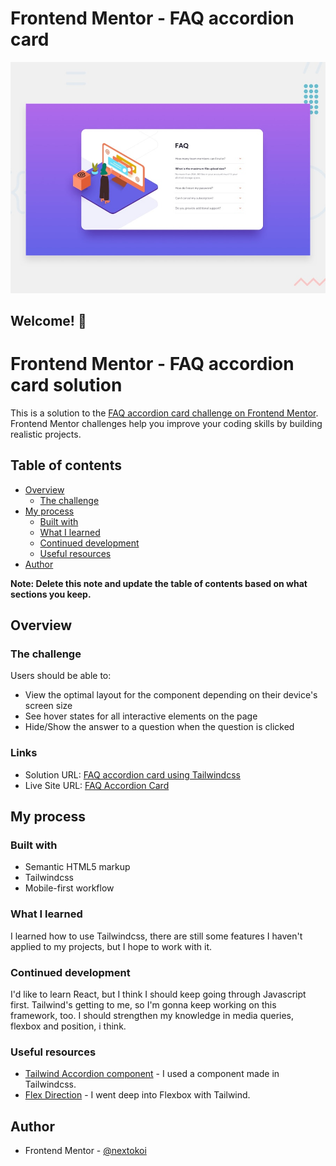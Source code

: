 # Frontend Mentor - FAQ accordion card

![Design preview for the FAQ accordion card coding challenge](./design/desktop-preview.jpg)

## Welcome! 👋

# Frontend Mentor - FAQ accordion card solution

This is a solution to the [FAQ accordion card challenge on Frontend Mentor](https://www.frontendmentor.io/challenges/faq-accordion-card-XlyjD0Oam). Frontend Mentor challenges help you improve your coding skills by building realistic projects. 

## Table of contents

- [Overview](#overview)
  - [The challenge](#the-challenge)
- [My process](#my-process)
  - [Built with](#built-with)
  - [What I learned](#what-i-learned)
  - [Continued development](#continued-development)
  - [Useful resources](#useful-resources)
- [Author](#author)

**Note: Delete this note and update the table of contents based on what sections you keep.**

## Overview

### The challenge

Users should be able to:

- View the optimal layout for the component depending on their device's screen size
- See hover states for all interactive elements on the page
- Hide/Show the answer to a question when the question is clicked

### Links

- Solution URL: [FAQ accordion card using Tailwindcss](https://www.frontendmentor.io/solutions/faq-accordion-card-using-tailwindcss-v8rXqBvdST)
- Live Site URL: [FAQ Accordion Card](https://faq-accordion-card-nextokoi.vercel.app/)

## My process

### Built with

- Semantic HTML5 markup
- Tailwindcss
- Mobile-first workflow

### What I learned

I learned how to use Tailwindcss, there are still some features I haven't applied to my projects, but I hope to work with it. 

### Continued development

I'd like to learn React, but I think I should keep going through Javascript first. Tailwind's getting to me, so I'm gonna keep working on this framework, too.
I should strengthen my knowledge in media queries, flexbox and position, i think.

### Useful resources

- [Tailwind Accordion component](https://tailwind-elements.com/docs/standard/components/accordion/) - I used a component made in Tailwindcss.
- [Flex Direction](https://tailwindcss.com/docs/flex-direction) - I went deep into Flexbox with Tailwind. 

## Author

- Frontend Mentor - [@nextokoi](https://www.frontendmentor.io/profile/nextokoi)
